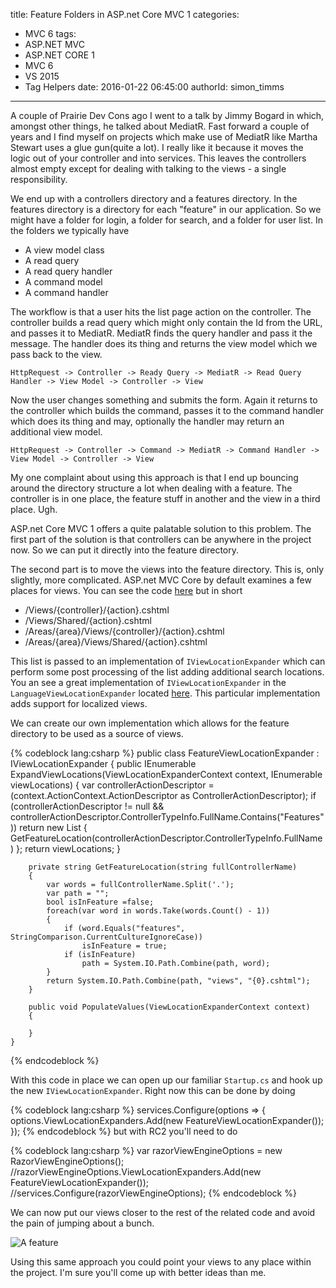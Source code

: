 title: Feature Folders in ASP.net Core MVC 1
categories:
  - MVC 6
tags:
  - ASP.NET MVC
  - ASP.NET CORE 1
  - MVC 6
  - VS 2015
  - Tag Helpers
date: 2016-01-22 06:45:00
authorId: simon_timms
---

A couple of Prairie Dev Cons ago I went to a talk by Jimmy Bogard in which, amongst other things, he talked about MediatR. Fast forward a couple of years and I find myself on projects which make use of MediatR like Martha Stewart uses a glue gun(quite a lot). I really like it because it moves the logic out of your controller and into services. This leaves the controllers almost empty except for dealing with talking to the views - a single responsibility. 

We end up with a controllers directory and a features directory. In the features directory is a directory for each "feature" in our application. So we might have a folder for login, a folder for search, and a folder for user list. In the folders we typically have 

 - A view model class
 - A read query
 - A read query handler
 - A command model
 - A command handler
 
 The workflow is that a user hits the list page action on the controller. The controller builds a read query which might only contain the Id from the URL, and passes it to MediatR. MediatR finds the query handler and pass it the message. The handler does its thing and returns the view model which we pass back to the view. 
 
 ````
 HttpRequest -> Controller -> Ready Query -> MediatR -> Read Query Handler -> View Model -> Controller -> View
 ````
 
 Now the user changes something and submits the form. Again it returns to the controller which builds the command, passes it to the command handler which does its thing and may, optionally the handler may return an additional view model. 
 
 ````
 HttpRequest -> Controller -> Command -> MediatR -> Command Handler -> View Model -> Controller -> View
 ````
 
 My one complaint about using this approach is that I end up bouncing around the directory structure a lot when dealing with a feature. The controller is in one place, the feature stuff in another and the view in a third place. Ugh. 
 
 ASP.net Core MVC 1 offers a quite palatable solution to this problem. The first part of the solution is that controllers can be anywhere in the project now. So we can put it directly into the feature directory. 
 
 The second part is to move the views into the feature directory. This is, only slightly, more complicated. ASP.net MVC Core by default examines a few places for views. You can see the code [here](https://github.com/aspnet/Mvc/blob/6df288bce7dc94c6afbeecc9260831bcea1c638d/src%2FMicrosoft.AspNet.Mvc.Razor%2FRazorViewEngine.cs) but in short 
 
 - /Views/{controller}/{action}.cshtml
 - /Views/Shared/{action}.cshtml
 - /Areas/{area}/Views/{controller}/{action}.cshtml
 - /Areas/{area}/Views/Shared/{action}.cshtml
 
 This list is passed to an implementation of `IViewLocationExpander` which can perform some post processing of the list adding additional search locations. You an see a great implementation of `IViewLocationExpander` in the `LanguageViewLocationExpander` located [here](https://github.com/aspnet/Mvc/blob/91aeec95e99c006c99f675e2ba887d4ed731532a/src/Microsoft.AspNet.Mvc.Razor/LanguageViewLocationExpander.cs). This particular implementation adds support for localized views. 
 
 We can create our own implementation which allows for the feature directory to be used as a source of views.
 
 {% codeblock lang:csharp %}
  public class FeatureViewLocationExpander : IViewLocationExpander
    {
        public IEnumerable<string> ExpandViewLocations(ViewLocationExpanderContext context, IEnumerable<string> viewLocations)
        {
            var controllerActionDescriptor = (context.ActionContext.ActionDescriptor as ControllerActionDescriptor);
            if (controllerActionDescriptor != null && controllerActionDescriptor.ControllerTypeInfo.FullName.Contains("Features"))
                return new List<string> { GetFeatureLocation(controllerActionDescriptor.ControllerTypeInfo.FullName) };
            return viewLocations;
        }

        private string GetFeatureLocation(string fullControllerName)
        {
            var words = fullControllerName.Split('.');
            var path = "";
            bool isInFeature =false;
            foreach(var word in words.Take(words.Count() - 1))
            {
                if (word.Equals("features", StringComparison.CurrentCultureIgnoreCase))
                    isInFeature = true;
                if (isInFeature)
                    path = System.IO.Path.Combine(path, word);
            }
            return System.IO.Path.Combine(path, "views", "{0}.cshtml");
        }

        public void PopulateValues(ViewLocationExpanderContext context)
        {
            
        }
    }
 {% endcodeblock %}
 
With this code in place we can open up our familiar `Startup.cs` and hook up the new `IViewLocationExpander`. Right now this can be done by doing 
 
{% codeblock lang:csharp %}
services.Configure<RazorViewEngineOptions>(options =>
{
    options.ViewLocationExpanders.Add(new FeatureViewLocationExpander());
});
{% endcodeblock %}
 but with RC2 you'll need to do
 
{% codeblock lang:csharp %}
 var razorViewEngineOptions = new RazorViewEngineOptions();
            //razorViewEngineOptions.ViewLocationExpanders.Add(new FeatureViewLocationExpander());
            //services.Configure<RazorViewEngineOptions>(razorViewEngineOptions);
{% endcodeblock %}
 
 We can now put our views closer to the rest of the related code and avoid the pain of jumping about a bunch.
 
 ![A feature](http://i.imgur.com/4ONe5xz.jpg)
 
 Using this same approach you could point your views to any place within the project. I'm sure you'll come up with better ideas than me.
